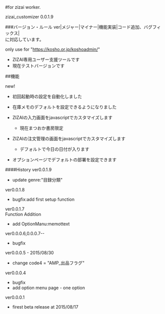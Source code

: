 #for zizai worker.
  
zizai_customizer 0.0.1.9  
  
###バージョン・ルール
ver|メジャー|マイナー|機能実装|コード追加、バグフィックス|  
に対応しています。  
  
only use for "https://kosho.or.jp/koshoadmin/"  
- ZIZAI専用ユーザー支援ツールです
- 現在テストバージョンです
  
##機能
  
new! 
* 初回起動時の設定を自動化しました
  
* 在庫メモのデフォルトを設定できるようになりました
  
* ZIZAIの入力画面をjavascriptでカスタマイズします
  - 現在まつおか書房限定
  
* ZIZAIの注文管理の画面をjavascriptでカスタマイズします
  - デフォルトで今日の日付が入ります
  
* オプションページでデフォルトの部署を設定できます
  
  
####History
ver0.0.1.9  
  - update genre:"目録分類"  
  
ver0.0.1.8  
  - bugfix:add first setup function  
  
ver0.0.1.7  
  Function Addition
  - add OptionManu:memottext
  
ver0.0.0.6,0.0.0.7--
  - bugfix  
  
ver0.0.0.5 - 2015/08/30
  - change code4 = "AMP_出品フラグ"  
  
ver0.0.0.4  
  - bugfix  
  - add option menu page - one option  
  
ver0.0.0.1  
  - firest beta release at 2015/08/17  
